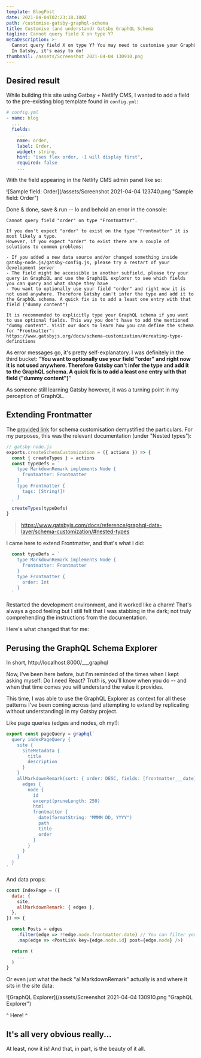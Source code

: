 ```yaml
---
template: BlogPost
date: 2021-04-04T02:23:18.180Z
path: /customise-gatsby-graphql-schema
title: Customise (and understand) Gatsby GraphQL Schema
tagline: Cannot query field X on type Y?
metaDescription: >-
  Cannot query field X on type Y? You may need to customise your GraphQL Schema.
  In Gatsby, it's easy to do!
thumbnail: /assets/Screenshot 2021-04-04 130910.png
---
```

## Desired result

While building this site using Gatbsy + Netlify CMS, I wanted to add a field to the pre-existing blog template found in `config.yml`:

```yaml
# config.yml
- name: blog
  ...
  fields:
    ...
    name: order,
    label: Order,
    widget: string,
    hint: "Uses flex order, -1 will display first",
    required: false
    ...
```

With the field appearing in the Netlify CMS admin panel like so:

![Sample field: Order](/assets/Screenshot 2021-04-04 123740.png "Sample field: Order")

Done & done, save & run -- lo and behold an error in the console:

```
Cannot query field "order" on type "Frontmatter".

If you don't expect "order" to exist on the type "Frontmatter" it is most likely a typo.
However, if you expect "order" to exist there are a couple of solutions to common problems:

- If you added a new data source and/or changed something inside gatsby-node.js/gatsby-config.js, please try a restart of your development server
- The field might be accessible in another subfield, please try your query in GraphiQL and use the GraphiQL explorer to see which fields you can query and what shape they have
- You want to optionally use your field "order" and right now it is not used anywhere. Therefore Gatsby can't infer the type and add it to the GraphQL schema. A quick fix is to add a least one entry with that field ("dummy content")

It is recommended to explicitly type your GraphQL schema if you want to use optional fields. This way you don't have to add the mentioned "dummy content". Visit our docs to learn how you can define the schema for "Frontmatter":
https://www.gatsbyjs.org/docs/schema-customization/#creating-type-definitions
```

As error messages go, it's pretty self-explanatory. I was definitely in the third bucket: "**You want to optionally use your field "order" and right now it is not used anywhere. Therefore Gatsby can't infer the type and add it to the GraphQL schema. A quick fix is to add a least one entry with that field ("dummy content")**"

As someone still learning Gatsby however, it was a turning point in my perception of GraphQL.

## Extending Frontmatter

The [provided link](https://www.gatsbyjs.org/docs/schema-customization/#creating-type-definitions) for schema customisation demystified the particulars. For my purposes, this was the relevant documentation (under "Nested types"):

```javascript
// gatsby-node.js
exports.createSchemaCustomization = ({ actions }) => {
  const { createTypes } = actions
  const typeDefs = `
    type MarkdownRemark implements Node {
      frontmatter: Frontmatter
    }
    type Frontmatter {
      tags: [String!]!
    }
  `
  createTypes(typeDefs)
}
```

> https://www.gatsbyjs.com/docs/reference/graphql-data-layer/schema-customization/#nested-types

I came here to extend Frontmatter, and that's what I did:

```javascript
  const typeDefs = `
    type MarkdownRemark implements Node {
      frontmatter: Frontmatter
    }
    type Frontmatter {
      order: Int
    }
  `
```

Restarted the development environment, and it worked like a charm! That's always a good feeling but I still felt that I was stabbing in the dark; not truly comprehending the instructions from the documentation.

Here's what changed that for me:

## Perusing the GraphQL Schema Explorer

In short, http://localhost:8000/___graphql

Now, I've been here before, but I'm reminded of the times when I kept asking myself: Do I need React? Truth is, you'll know when you do -- and when that time comes you will understand the value it provides.

This time, I was able to use the GraphQL Explorer as context for all these patterns I've been coming across (and attempting to extend by replicating without understanding) in my Gatsby project.

Like page queries (edges and nodes, oh my!):

```javascript
export const pageQuery = graphql`
  query indexPageQuery {
    site {
      siteMetadata {
        title
        description
      }
    }
    allMarkdownRemark(sort: { order: DESC, fields: [frontmatter___date] }) {
      edges {
        node {
          id
          excerpt(pruneLength: 250)
          html
          frontmatter {
            date(formatString: "MMMM DD, YYYY")
            path
            title
            order
          }
        }
      }
    }
  }
`
```

And data props:

```javascript
const IndexPage = ({
  data: {
    site,
    allMarkdownRemark: { edges },
  },
}) => {

  const Posts = edges
    .filter(edge => !!edge.node.frontmatter.date) // You can filter your posts based on some criteria
    .map(edge => <PostLink key={edge.node.id} post={edge.node} />)

  return (
    ...
  )
}
```

Or even just what the heck "allMarkdownRemark" actually is and where it sits in the site data:

![GraphQL Explorer](/assets/Screenshot 2021-04-04 130910.png "GraphQL Explorer")

^ Here! ^

## It's all very obvious really...

At least, now it is! And that, in part, is the beauty of it all.

